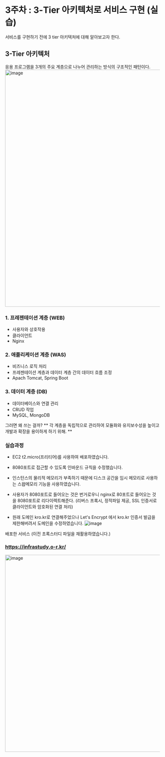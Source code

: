 # 3주차 : 3-Tier 아키텍처로 서비스 구현 (실습)

서비스를 구현하기 전에 3 tier 아키텍처에 대해 알아보고자 한다.

## 3-Tier 아키텍처 
응용 프로그램을 3개의 주요 계층으로 나누어 관리하는 방식의 구조적인 패턴이다.
<img width="771" alt="image" src="https://github.com/user-attachments/assets/e4e6d456-a193-414f-96e4-2f833728c747">

### 1. 프레젠테이션 계층 (WEB)
- 사용자와 상호작용
- 클라이언트
- Nginx

### 2. 애플리케이션 계층 (WAS)
- 비즈니스 로직 처리
- 프레젠테이션 계층과 데이터 계층 간의 데이터 흐름 조정
- Apach Tomcat, Spring Boot

### 3. 데이터 계층 (DB)
- 데이터베이스와 연결 관리
- CRUD 작업
- MySQL, MongoDB

그러면 왜 쓰는 걸까?
** 각 계층을 독립적으로 관리하여 모듈화와 유지보수성을 높이고 개발과 확장을 용이하게 하기 위해. **


### 실습과정

- EC2 t2.micro(프리티어)를 사용하여 배포하였습니다.

- 8080포트로 접근할 수 있도록 인바운드 규칙을 수정했습니다.

- 인스턴스의 물리적 메모리가 부족하기 때문에 디스크 공간을 임시 메모리로 사용하는 스왑메모리 기능을 사용하였습니다.

- 사용자가 8080포트로 들어오는 것은 번거로우니 nginx로 80포트로 들어오는 것을 8080포트로 리다이렉트해준다.
(리버스 프록시, 정적파일 제공, SSL 인증서로 클라이언트와 암호화된 연결 처리)

- 원래 도메인 kro.kr로 연결해주었으나 Let's Encrypt 에서 kro.kr 인증서 발급을 제한해버려서 도메인을 수정하였습니다.
![image](https://github.com/user-attachments/assets/1b302b4e-4b9f-46cd-a070-826bb338727a)


배포한 서비스 (이전 초록스터디 파일을 재활용하였습니다.)
### https://infrastudy.o-r.kr/

<img width="641" alt="image" src="https://github.com/user-attachments/assets/d901292a-5fe5-4e3a-a687-fa57ed72e4a1">


